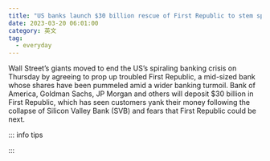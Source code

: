 ```yaml
---
title: "US banks launch $30 billion rescue of First Republic to stem spiraling crisis"
date: 2023-03-20 06:01:00
category: 英文
tag:
  - everyday
---
```


Wall Street’s giants moved to end the US’s spiraling banking crisis on Thursday by agreeing to prop up troubled First Republic, a mid-sized bank whose shares have been pummeled amid a wider banking turmoil. Bank of America, Goldman Sachs, JP Morgan and others will deposit $30 billion in First Republic, which has seen customers yank their money following the collapse of Silicon Valley Bank (SVB) and fears that First Republic could be next.

::: info tips



:::
